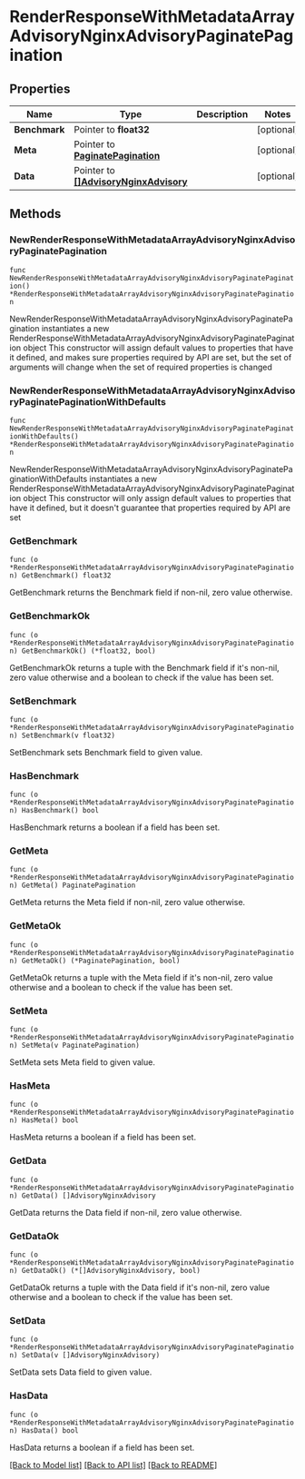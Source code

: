 # RenderResponseWithMetadataArrayAdvisoryNginxAdvisoryPaginatePagination

## Properties

Name | Type | Description | Notes
------------ | ------------- | ------------- | -------------
**Benchmark** | Pointer to **float32** |  | [optional] 
**Meta** | Pointer to [**PaginatePagination**](PaginatePagination.md) |  | [optional] 
**Data** | Pointer to [**[]AdvisoryNginxAdvisory**](AdvisoryNginxAdvisory.md) |  | [optional] 

## Methods

### NewRenderResponseWithMetadataArrayAdvisoryNginxAdvisoryPaginatePagination

`func NewRenderResponseWithMetadataArrayAdvisoryNginxAdvisoryPaginatePagination() *RenderResponseWithMetadataArrayAdvisoryNginxAdvisoryPaginatePagination`

NewRenderResponseWithMetadataArrayAdvisoryNginxAdvisoryPaginatePagination instantiates a new RenderResponseWithMetadataArrayAdvisoryNginxAdvisoryPaginatePagination object
This constructor will assign default values to properties that have it defined,
and makes sure properties required by API are set, but the set of arguments
will change when the set of required properties is changed

### NewRenderResponseWithMetadataArrayAdvisoryNginxAdvisoryPaginatePaginationWithDefaults

`func NewRenderResponseWithMetadataArrayAdvisoryNginxAdvisoryPaginatePaginationWithDefaults() *RenderResponseWithMetadataArrayAdvisoryNginxAdvisoryPaginatePagination`

NewRenderResponseWithMetadataArrayAdvisoryNginxAdvisoryPaginatePaginationWithDefaults instantiates a new RenderResponseWithMetadataArrayAdvisoryNginxAdvisoryPaginatePagination object
This constructor will only assign default values to properties that have it defined,
but it doesn't guarantee that properties required by API are set

### GetBenchmark

`func (o *RenderResponseWithMetadataArrayAdvisoryNginxAdvisoryPaginatePagination) GetBenchmark() float32`

GetBenchmark returns the Benchmark field if non-nil, zero value otherwise.

### GetBenchmarkOk

`func (o *RenderResponseWithMetadataArrayAdvisoryNginxAdvisoryPaginatePagination) GetBenchmarkOk() (*float32, bool)`

GetBenchmarkOk returns a tuple with the Benchmark field if it's non-nil, zero value otherwise
and a boolean to check if the value has been set.

### SetBenchmark

`func (o *RenderResponseWithMetadataArrayAdvisoryNginxAdvisoryPaginatePagination) SetBenchmark(v float32)`

SetBenchmark sets Benchmark field to given value.

### HasBenchmark

`func (o *RenderResponseWithMetadataArrayAdvisoryNginxAdvisoryPaginatePagination) HasBenchmark() bool`

HasBenchmark returns a boolean if a field has been set.

### GetMeta

`func (o *RenderResponseWithMetadataArrayAdvisoryNginxAdvisoryPaginatePagination) GetMeta() PaginatePagination`

GetMeta returns the Meta field if non-nil, zero value otherwise.

### GetMetaOk

`func (o *RenderResponseWithMetadataArrayAdvisoryNginxAdvisoryPaginatePagination) GetMetaOk() (*PaginatePagination, bool)`

GetMetaOk returns a tuple with the Meta field if it's non-nil, zero value otherwise
and a boolean to check if the value has been set.

### SetMeta

`func (o *RenderResponseWithMetadataArrayAdvisoryNginxAdvisoryPaginatePagination) SetMeta(v PaginatePagination)`

SetMeta sets Meta field to given value.

### HasMeta

`func (o *RenderResponseWithMetadataArrayAdvisoryNginxAdvisoryPaginatePagination) HasMeta() bool`

HasMeta returns a boolean if a field has been set.

### GetData

`func (o *RenderResponseWithMetadataArrayAdvisoryNginxAdvisoryPaginatePagination) GetData() []AdvisoryNginxAdvisory`

GetData returns the Data field if non-nil, zero value otherwise.

### GetDataOk

`func (o *RenderResponseWithMetadataArrayAdvisoryNginxAdvisoryPaginatePagination) GetDataOk() (*[]AdvisoryNginxAdvisory, bool)`

GetDataOk returns a tuple with the Data field if it's non-nil, zero value otherwise
and a boolean to check if the value has been set.

### SetData

`func (o *RenderResponseWithMetadataArrayAdvisoryNginxAdvisoryPaginatePagination) SetData(v []AdvisoryNginxAdvisory)`

SetData sets Data field to given value.

### HasData

`func (o *RenderResponseWithMetadataArrayAdvisoryNginxAdvisoryPaginatePagination) HasData() bool`

HasData returns a boolean if a field has been set.


[[Back to Model list]](../README.md#documentation-for-models) [[Back to API list]](../README.md#documentation-for-api-endpoints) [[Back to README]](../README.md)



